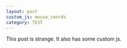 ```yaml
---
layout: post
custom_js: mouse_coords
category: TEST
---
```


This post is strange. It also has some custom js.